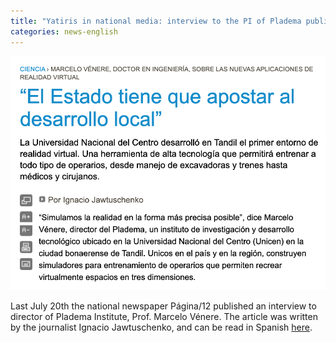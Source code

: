 ```yaml
---
title: "Yatiris in national media: interview to the PI of Pladema published in Página/12"
categories: news-english
---
```


<div class="image-post-container">
    <img src="/images/news/nota_pagina.png" title="The article in Página/12" />
</div>

Last July 20th the national newspaper Página/12 published an interview to director of Pladema Institute, Prof. Marcelo Vénere. The article was written by the journalist Ignacio Jawtuschenko, and can be read in Spanish [here](https://www.pagina12.com.ar/diario/ciencia/19-304690-2016-07-20.html).